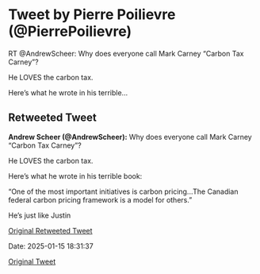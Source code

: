 # Tweet by Pierre Poilievre (@PierrePoilievre)

RT @AndrewScheer: Why does everyone call Mark Carney “Carbon Tax Carney”?

He LOVES the carbon tax. 

Here’s what he wrote in his terrible…

## Retweeted Tweet

**Andrew Scheer (@AndrewScheer):** Why does everyone call Mark Carney “Carbon Tax Carney”?

He LOVES the carbon tax. 

Here’s what he wrote in his terrible book:

“One of the most important initiatives is carbon pricing...The Canadian federal carbon pricing framework is a model for others.” 

He’s just like Justin

[Original Retweeted Tweet](https://x.com/AndrewScheer/status/1879266151177617433)

Date: 2025-01-15 18:31:37

[Original Tweet](https://x.com/PierrePoilievre/status/1879597320276516988)
